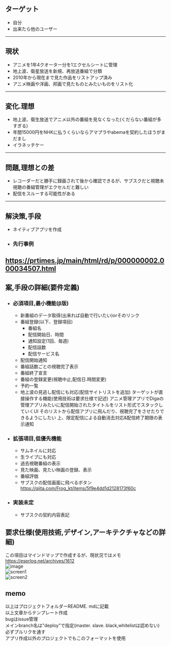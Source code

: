 ## ターゲット
- 自分 
- 出来たら他のユーザー 
---

## 現状
- アニメを1年4クオーター分を1エクセルシートに管理
- 地上波、衛星放送を新規、再放送番組で分類
- 2010年から現在まで見た作品をリストアップ済み
- アニメ映画や洋画、邦画で見たものとみたいものをリスト化
---

## 変化.理想 
- 地上波、衛生放送でアニメ以外の番組を見なくなった(くだらない番組が多すぎる)
- 年間15000円をNHKに払うくらいならアマプラやabemaを契約したほうがまだまし
- イラネッチケー
---

## 問題,理想との差 
- レコーダーだと勝手に録画されて後から確認できるが、サブスクだと視聴未視聴の番組管理がエクセルだと難しい
- 配信をスルーする可能性がある
---

## 解決策,手段 
- ネイティブアプリを作成
- ### 先行事例 
https://prtimes.jp/main/html/rd/p/000000002.000034507.html
---

## 案,手段の詳細(要件定義) 
- ### 必須項目,最小機能(β版)
	- 新番組のデータ取得(出来れば自動で行いたい)orそのリンク
	- 番組登録(以下、登録項目)
		- 番組名
		- 配信開始日、時間
		- 通知設定(1回、毎週)
		- 配信話数
		- 配信サービス名
	- 配信開始通知
	- 番組話数ごとの視聴完了表示
	- 番組終了宣言
	- 番組の登録変更(視聴中止,配信日.時間変更)
	- 予約一覧
	- 地上波の見逃し配信にも対応(配信サイトリストを追加)
ターゲットが直接操作する機能(使用技術は要求仕様で記述) 
アニメ管理アプリでDigaの管理アプリみたいに配信開始されたタイトルをリスト形式でスタックしていくUI
そのリストから配信アプリに飛んだり、視聴完了をさせたりできるようにしたい
上、限定配信による自動消去対応&配信終了期限の表示通知

- ### 拡張項目,低優先機能 
    - サムネイルに対応
    - 生ライプにも対応
    - 過去視聴番組の表示 
    - 見た映画、見たい映画の登録、表示
    - 番組評価 
    - サブスクの配信画面に飛べるボタン    
    https://qiita.com/Frog_kt/items/5f9e4dd1d2128173f60c

- ### 実装未定 
    - サブスクの契約内容表記 

## 要求仕様(使用技術,デザイン,アーキテクチャなどの詳細) 
この項目はマインドマップで作成するが、現状況ではメモ    
https://esprlog.net/archives/1612   
![image](./mindmap.jpg)    
![screen1](./design1.jpg)    
![screen2](./design2.jpg)    

 
## memo
以上はプロジェクトフォルダーREADME. mdに記載   
以上文章からテンプレート作成   
bugはissue管理    
メインbranch名は"deploy"で指定(master. slave. black,whitelistは認めない)    
必ずプルリクを通す    
アプリ作成以外のプロジェクトでもこのフォーマットを使用
